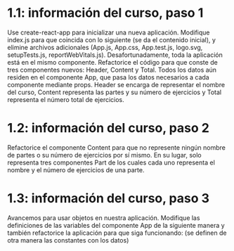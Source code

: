 # 1.1: información del curso, paso 1
Use create-react-app para inicializar una nueva aplicación. Modifique index.js para que coincida con lo siguiente (se da el contenido inicial), y elimine archivos adicionales (App.js, App.css, App.test.js, logo.svg, setupTests.js, reportWebVitals.js). 
Desafortunadamente, toda la aplicación está en el mismo componente. Refactorice el código para que conste de tres componentes nuevos: Header, Content y Total. Todos los datos aún residen en el componente App, que pasa los datos necesarios a cada componente mediante props. Header se encarga de representar el nombre del curso, Content representa las partes y su número de ejercicios y Total representa el número total de ejercicios.

# 1.2: información del curso, paso 2
Refactorice el componente Content para que no represente ningún nombre de partes o su número de ejercicios por sí mismo. En su lugar, solo representa tres componentes Part de los cuales cada uno representa el nombre y el número de ejercicios de una parte. 

# 1.3: información del curso, paso 3
Avancemos para usar objetos en nuestra aplicación. Modifique las definiciones de las variables del componente App de la siguiente manera y también refactorice la aplicación para que siga funcionando: (se definen de otra manera las constantes con los datos)

